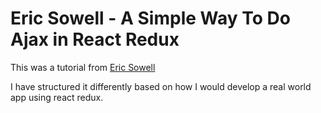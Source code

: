 # Eric Sowell - A Simple Way To Do Ajax in React Redux

This was a tutorial from [Eric Sowell](https://www.youtube.com/watch?v=ZXlnG-rknFs)

I have structured it differently based on how I would develop a real world app using react redux.
